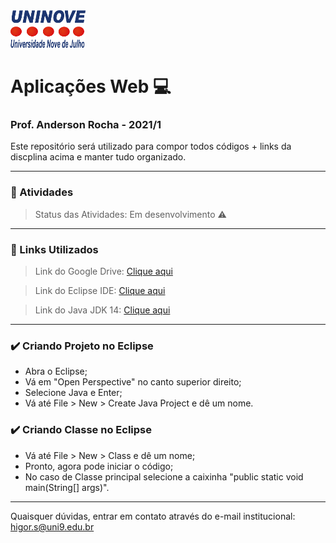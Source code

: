 <img src="https://github.com/HigorRoc/ImagensUtilizadas/blob/main/logos/LogoUninove.png" width="120" height="60">

# Aplicações Web :computer:
###  Prof. Anderson Rocha - 2021/1

Este repositório será utilizado para compor todos códigos + links da discplina acima e manter tudo organizado.

---

### :pushpin: Atividades
> Status das Atividades: Em desenvolvimento :warning:

---

### :pushpin: Links Utilizados
> Link do Google Drive: [Clique aqui](https://drive.google.com/drive/folders/15G8xw5FXZArjQ3L-59cI8zUXTfOO0vPg?usp=sharing)

> Link do Eclipse IDE: [Clique aqui](https://www.eclipse.org/downloads/)

> Link do Java JDK 14: [Clique aqui](https://www.oracle.com/br/java/technologies/javase/jdk14-archive-downloads.html)

---

### :heavy_check_mark: Criando Projeto no Eclipse
- Abra o Eclipse;
- Vá em "Open Perspective" no canto superior direito;
- Selecione Java e Enter;
- Vá até File > New > Create Java Project e dê um nome.

### :heavy_check_mark: Criando Classe no Eclipse
- Vá até File > New > Class e dê um nome;
- Pronto, agora pode iniciar o código;
- No caso de Classe principal selecione a caixinha "public static void main(String[] args)".

---

Quaisquer dúvidas, entrar em contato através do e-mail institucional: 
higor.s@uni9.edu.br
